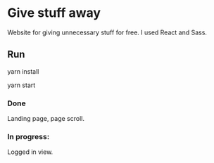 # Give stuff away

Website for giving unnecessary stuff for free. I used React and Sass.

## Run

yarn install

yarn start

### Done

Landing page, page scroll.

### In progress:

Logged in view.





